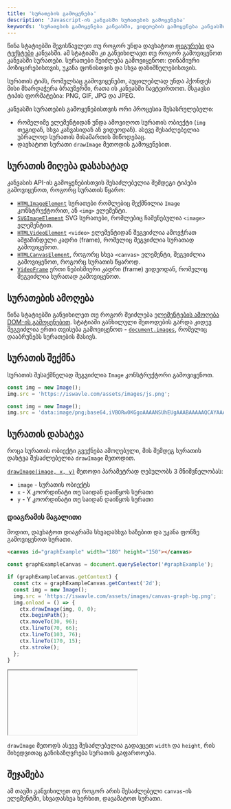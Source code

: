 ```yaml
---
title: 'სურათების გამოყენება'
description: 'Javascript-ის კანვასში სურათების გამოყენება'
keywords: 'სურათების გამოყენება კანვასში, ვიდეოების გამოყენება კანვასში, გიფის გამოყენება კანვასში, using images in canvas, using gifs in canvas, using videos in canvas'
---
```


წინა სტატიებში შევისწავლეთ თუ როგორ უნდა დავხატოთ [ფიგურები](./doc/guides/javascript/canvas/drawing-figures)
და [ტექსტები](./doc/guides/javascript/canvas/drawing-text) კანვასში. ამ სტატიაში კი განვიხილავთ თუ როგორ გამოვიყენოთ
კანვასში სურათები. სურათები შეიძლება გამოვიყენოთ: დინამიური პოზიცირებისთვის, უკანა ფონისთვის და სხვა დანიშნულებისთვის.

სურათის ტიპს, რომელსაც გამოვიყენებთ, აუცილებლად უნდა ჰქონდეს მისი მხარდაჭერა ბრაუზერში, რათა ის კანვასში ჩავტვირთოთ. მსგავსი
ტიპის ფორმატებია: PNG, GIF, JPG და JPEG.

კანვასში სურათების გამოყენებისთვის ორი პროცესია შესასრულებელი:

- რომელიმე ელემენტიდან უნდა ამოვიღოთ სურათის ობიექტი (`img` თეგიდან, სხვა კანვასიდან ან ვიდეოდან).
  ასევე შესაძლებელია უბრალოდ სურათის მისამართის მიწოდებაც.
- დავხატოთ სურათი `drawImage` მეთოდის გამოყენებით.

## სურათის მიღება დასახატად

კანვასის API-ის გამოყენებისთვის შესაძლებელია შემდეგი ტიპები გამოვიყენოთ, როგორც სურათის წყარო:

- [`HTMLImageElement`](https://developer.mozilla.org/en-US/docs/Web/API/HTMLImageElement) სურათები რომლებიც შექმნილია
  `Image` კონსტრუქტორით, ან `<img>` ელემენტი.
- [`SVGImageElement`](https://developer.mozilla.org/en-US/docs/Web/API/SVGImageElement) SVG სურათები, რომლებიც ჩაშენებულია
  `<image>` ელემენტით.
- [`HTMLVideoElement`](https://developer.mozilla.org/en-US/docs/Web/API/HTMLVideoElement) `<video>` ელემენტიდან შეგვიძლია
  ამოვჭრათ ამჟამინდელი კადრი (frame), რომელიც შეგვიძლია სურათად გამოვიყენოთ.
- [`HTMLCanvasElement`](https://developer.mozilla.org/en-US/docs/Web/API/HTMLCanvasElement), როგორც სხვა `<canvas>` ელემენტი, შეგვიძლია
  გამოვიყენოთ, როგორც სურათის წყაროდ.
- [`VideoFrame`](https://developer.mozilla.org/en-US/docs/Web/API/VideoFrame) ერთი ნებისმიერი კადრი (frame) ვიდეოდან, რომელიც
  შეგვიძლია სურათად გამოვიყენოთ.

## სურათების ამოღება

წინა სტატიებში განვიხილეთ თუ როგორ შეიძლება [ელემენტების ამოღება DOM-ის გამოყენებით](./doc/guides/javascript/dom/selectors).
სტატიაში განხილული მეთოდების გარდა კიდევ შეგვიძლია ერთი თვისება გამოვიყენოთ -
[`document.images`](https://developer.mozilla.org/en-US/docs/Web/API/Document/images), რომელიც დააბრუნებს სურათების მასივს.

## სურათის შექმნა

სურათის შესაქმნელად შეგვიძლია `Image` კონსტრუქტორი გამოვიყენოთ.

```js
const img = new Image();
img.src = 'https://iswavle.com/assets/images/js.png';
```

```js
const img = new Image();
img.src = 'data:image/png;base64,iVBORw0KGgoAAAANSUhEUgAAABAAAAAQCAYAAAAf8/9hAAAAAXNSR0IArs4c6QAAAARnQU1BAACxjwv8YQUAAAAJcEhZcwAADsQAAA7EAZUrDhsAAADFSURBVDhP7ZMtDoQwEIVfVxAUgiB6B2pQaJAcAc29egASbCUHgBOAwmCqikGR/WkmId2wS7JrVuxnpnnTvMxPhl3v4AsuFD/mxw3WdcU8z/Y9TZONz5wOMc9zBEEAYwzatiV157SFMAyRpim2bSPF5dSAc46+71GWJSkubw2UUhiGAU3TYBxHUl1eGnRdh6Io4HkeqqoCY4wyLocGUkrbsxACy7KgrmtkWUZZl8MtPEqPoghaa8RxbFeZJAl836cfO/9bAG4DokeTflf1sgAAAABJRU5ErkJggg==';
```

## სურათის დახატვა

როცა სურათის ობიექტი გვექნება ამოღებული, მის შემდეგ სურათის დახტვა შესაძლებელია `drawImage` მეთოდით.

[`drawImage(image, x, y)`](https://developer.mozilla.org/en-US/docs/Web/API/CanvasRenderingContext2D/drawImage) მეთოდი
პარამეტრად ღებულობს 3 მნიშვნელობას:

- `image` - სურათის ობიექტს
- `x` - X კოორდინატი თუ საიდან დაიწყოს სურათი
- `y` - Y კოორდინატი თუ საიდან დაიწყოს სურათი

### დიაგრამის მაგალითი

მოდით, დავხატოთ დიაგრამა სხვადასხვა ხაზებით და უკანა ფონზე გამოვიყენოთ სურათი.

```html
<canvas id="graphExample" width="180" height="150"></canvas>
```

```js
const graphExampleCanvas = document.querySelector('#graphExample');

if (graphExampleCanvas.getContext) {
  const ctx = graphExampleCanvas.getContext('2d');
  const img = new Image();
  img.src = 'https://iswavle.com/assets/images/canvas-graph-bg.png';
  img.onload = () => {
    ctx.drawImage(img, 0, 0);
    ctx.beginPath();
    ctx.moveTo(30, 96);
    ctx.lineTo(70, 66);
    ctx.lineTo(103, 76);
    ctx.lineTo(170, 15);
    ctx.stroke();
  };
}
```

<iframe data-url="guides/javascript-canvas-drawing-images" data-title="დიაგრამის მაგალითი" data-height="170"></iframe>

`drawImage` მეთოდს ასევე შესაძლებელია გადავცეთ `width` და `height`, რის მიხედვითაც
განისაზღვრება სურათის გაფართოება.

## შეჯამება

ამ თავში განვიხილეთ თუ როგორ არის შესაძლებელი `canvas`-ის ელემენტში, სხვადასხვა ხერხით, დავამატოთ
სურათი.
